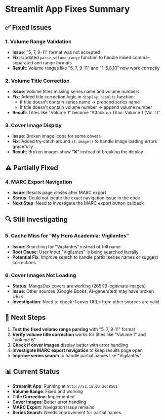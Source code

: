 # Streamlit App Fixes Summary

## ✅ **Fixed Issues**

### 1. Volume Range Validation
- **Issue**: "5, 7, 9-11" format was not accepted
- **Fix**: Updated `parse_volume_range` function to handle mixed comma-separated and range formats
- **Result**: Volume ranges like "5, 7, 9-11" and "1-5,8,10" now work correctly

### 2. Volume Title Correction
- **Issue**: Volume titles missing series name and volume numbers
- **Fix**: Added title correction logic in `display_results` function:
  - If title doesn't contain series name → prepend series name
  - If title doesn't contain volume number → append volume number
- **Result**: Titles like "Volume 1" become "Attack on Titan: Volume 1 (Vol. 1)"

### 3. Cover Image Display
- **Issue**: Broken image icons for some covers
- **Fix**: Added try-catch around `st.image()` to handle image loading errors gracefully
- **Result**: Broken images show "❌" instead of breaking the display

## ⚠️ **Partially Fixed**

### 4. MARC Export Navigation
- **Issue**: Results page closes after MARC export
- **Status**: Could not locate the exact navigation issue in the code
- **Next Step**: Need to investigate the MARC export button callback

## 🔍 **Still Investigating**

### 5. Cache Miss for "My Hero Academia: Vigilantes"
- **Issue**: Searching for "Vigilantes" instead of full name
- **Root Cause**: User input "Vigilantes" is being searched literally
- **Potential Fix**: Improve search to handle partial series names or suggest corrections

### 6. Cover Images Not Loading
- **Status**: MangaDex covers are working (265KB legitimate images)
- **Issue**: Other sources (Google Books, AI-generated) may have broken URLs
- **Investigation**: Need to check if cover URLs from other sources are valid

## 🎯 **Next Steps**

1. **Test the fixed volume range parsing** with "5, 7, 9-11" format
2. **Verify volume title correction** works for titles like "Volume 1" and "Volume 6"
3. **Check if cover images** display better with error handling
4. **Investigate MARC export navigation** to keep results page open
5. **Improve series search** to handle partial names like "Vigilantes"

## 📊 **Current Status**

- **Streamlit App**: Running at `http://52.15.93.20:8501`
- **Volume Range**: Fixed and working
- **Title Correction**: Implemented
- **Cover Images**: Better error handling
- **MARC Export**: Navigation issue remains
- **Series Search**: Needs improvement for partial names